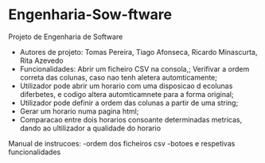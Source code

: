 # Engenharia-Sow-ftware

Projeto de Engenharia de Software
- Autores de projeto: Tomas Pereira, Tiago Afonseca, Ricardo Minascurta, Rita Azevedo
- Funcionalidades: Abrir um ficheiro CSV na consola,; Verifivar a ordem correta das colunas, caso nao tenh aletera automticamente;
- Utilizador pode abrir um horario com uma disposicao d ecolunas diferbetes, e codigo altera automticamnete para a forma original;
- Utilizador pode definir a ordem das colunas a partir de uma string;
- Gerar um horario numa pagina html;
- Comparacao entre dois horarios consoante determinadas metricas, dando ao ultilizador a qualidade do horario


Manual de instrucoes:
-ordem dos ficheiros csv
-botoes e respetivas funcionalidades
